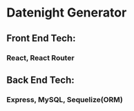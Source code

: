 # Datenight Generator

## Front End Tech:
### React, React Router

##

## Back End Tech:
### Express, MySQL, Sequelize(ORM)